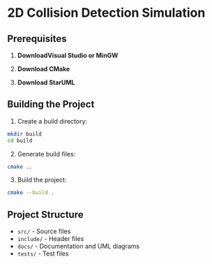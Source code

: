 # 2D Collision Detection Simulation

## Prerequisites

1. **DownloadVisual Studio or MinGW**

2. **Download CMake**

3. **Download StarUML**

## Building the Project

1. Create a build directory:
```bash
mkdir build
cd build
```

2. Generate build files:
```bash
cmake ..
```

3. Build the project:
```bash
cmake --build .
```

## Project Structure
- `src/` - Source files
- `include/` - Header files
- `docs/` - Documentation and UML diagrams
- `tests/` - Test files
